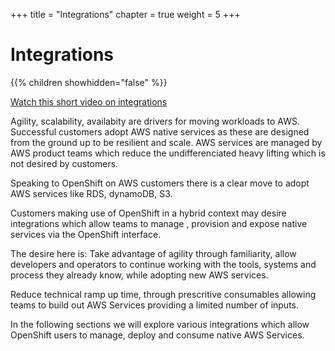 +++
title = "Integrations"
chapter = true
weight = 5
+++

# Integrations

{{% children showhidden="false" %}}

[Watch this short video on integrations](https://pages.awscloud.com/apn-tv-aws-partner-webinars-ep-125.html "Integrations for Native Service Adoption")

Agility, scalability, availabity are drivers for moving workloads to AWS. Successful customers adopt AWS native services as these are designed from the ground up to be resilient and scale. AWS services are managed by AWS product teams which reduce the undifferenciated heavy lifting which is not desired by customers.

Speaking to OpenShift on AWS customers there is a clear move to adopt AWS services like RDS, dynamoDB, S3.

Customers making use of OpenShift in a hybrid context may desire integrations which allow teams to manage , provision and expose native services via the OpenShift interface. 

The desire here is:
Take advantage of agility through familiarity, allow developers and operators to continue working with the tools, systems and process they already know, while adopting new AWS services.

Reduce technical ramp up time, through prescritive consumables allowing teams to build out AWS Services providing a limited number of inputs. 

In the following sections we will explore various integrations which allow OpenShift users to manage, deploy and consume native AWS Services.





